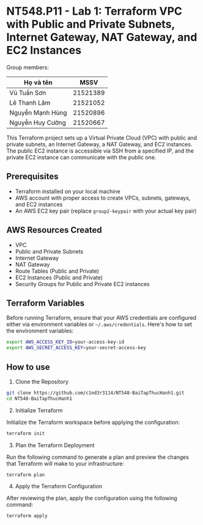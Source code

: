 # NT548.P11 - Lab 1: Terraform VPC with Public and Private Subnets, Internet Gateway, NAT Gateway, and EC2 Instances

Group members:

|Họ và tên|MSSV|
|---|---|
| Vũ Tuấn Sơn | 21521389 |
| Lê Thanh Lâm | 21521052 |
| Nguyễn Mạnh Hùng | 21520896 |
| Nguyễn Huy Cường | 21520667 |


This Terraform project sets up a Virtual Private Cloud (VPC) with public and private subnets, an Internet Gateway, a NAT Gateway, and EC2 instances. The public EC2 instance is accessible via SSH from a specified IP, and the private EC2 instance can communicate with the public one.

## Prerequisites

- Terraform installed on your local machine
- AWS account with proper access to create VPCs, subnets, gateways, and EC2 instances
- An AWS EC2 key pair (replace `group2-keypair` with your actual key pair)

## AWS Resources Created

- VPC
- Public and Private Subnets
- Internet Gateway
- NAT Gateway
- Route Tables (Public and Private)
- EC2 Instances (Public and Private)
- Security Groups for Public and Private EC2 instances

## Terraform Variables

Before running Terraform, ensure that your AWS credentials are configured either via environment variables or `~/.aws/credentials`. Here's how to set the environment variables:

```bash
export AWS_ACCESS_KEY_ID=your-access-key-id
export AWS_SECRET_ACCESS_KEY=your-secret-access-key
```

## How to use

1. Clone the Repository

```bash
git clone https://github.com/c1nd3r3114/NT548-BaiTapThucHanh1.git
cd NT548-BaiTapThucHanh1
```

2. Initialize Terraform

Initialize the Terraform workspace before applying the configuration:
```bash
terraform init
```

3. Plan the Terraform Deployment

Run the following command to generate a plan and preview the changes that Terraform will make to your infrastructure:
```bash
terraform plan
```

4. Apply the Terraform Configuration

After reviewing the plan, apply the configuration using the following command:
```bash
terraform apply
```
